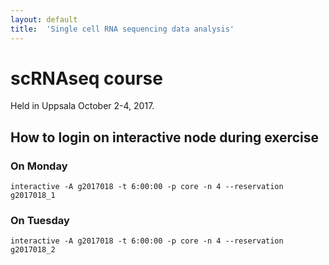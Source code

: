 ```yaml
---
layout: default
title:  'Single cell RNA sequencing data analysis'
---
```



# scRNAseq course

Held in Uppsala October 2-4, 2017.

##  How to login on interactive node during exercise

###  On Monday

    interactive -A g2017018 -t 6:00:00 -p core -n 4 --reservation g2017018_1

###  On Tuesday

    interactive -A g2017018 -t 6:00:00 -p core -n 4 --reservation g2017018_2

